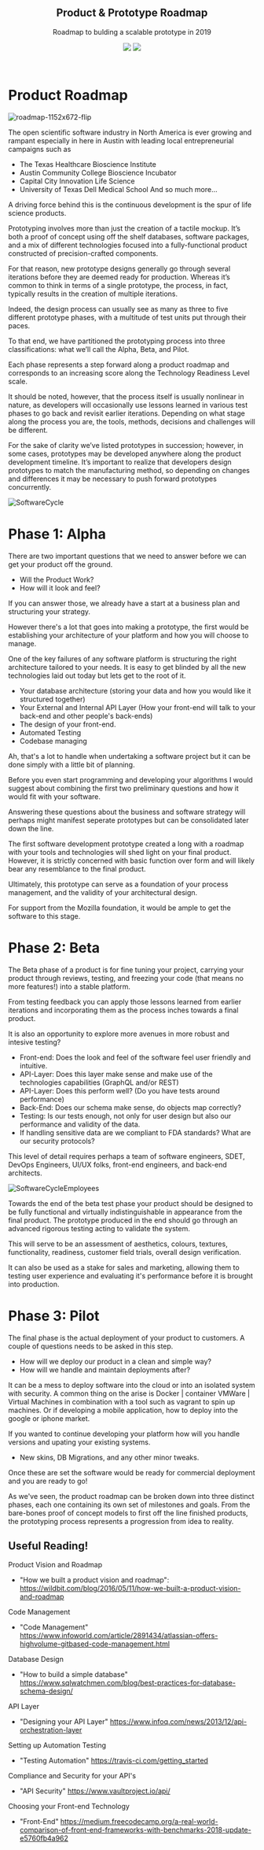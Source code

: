 
<p align="center">
  <h2 align="center">Product & Prototype Roadmap</h2>
  <p align="center">Roadmap to bulding a scalable prototype in 2019</p>
  <p align="center">
    <a href="#"><img src="https://img.shields.io/badge/Roadmap-2019-yellowgreen.svg"/></a>
    <a href="#"><img src="https://img.shields.io/badge/Roadmaps-Future-blue.svg"/></a>
  </p>
  <br>
</p>

# Product Roadmap

![roadmap-1152x672-flip](https://user-images.githubusercontent.com/194400/27068309-5b379538-5007-11e7-99fb-20f09369c672.jpg)


The open scientific software industry in North America is ever growing and rampant especially in here in Austin with leading local entrepreneurial campaigns such as

 - The Texas Healthcare Bioscience Institute
 - Austin Community College Bioscience Incubator
 - Capital City Innovation Life Science
 - University of Texas Dell Medical School
 And so much more... 
  
  
A driving force behind this is the continuous development is the spur of life science products. 

Prototyping involves more than just the creation of a tactile mockup. It’s both a proof of concept using off the shelf databases, software packages, and a mix of different technologies focused into a fully-functional product constructed of precision-crafted components.

For that reason, new prototype designs generally go through several  iterations before they are deemed ready for production. Whereas it’s common to think in terms of a single prototype, the process, in fact, typically results in the creation of multiple iterations.

Indeed, the design process can usually see as many as three to five different prototype phases, with a multitude of test units put through their paces.

To that end, we have partitioned the prototyping process into three classifications: what we’ll call the Alpha, Beta, and Pilot.
 
Each phase represents a step forward along a product roadmap and corresponds to an increasing score along the Technology Readiness Level scale.

It should be noted, however, that the process itself is usually nonlinear in nature, as developers will occasionally use lessons learned in various test phases to go back and revisit earlier iterations. Depending on what stage along the process you are, the tools, methods, decisions and challenges will be different.

For the sake of clarity we’ve listed prototypes in succession; however, in some cases, prototypes may be developed anywhere along the product development timeline. It’s important to realize that developers design prototypes to match the manufacturing method, so depending on changes and differences it may be necessary to push forward prototypes concurrently.


![SoftwareCycle](../imgs/WMF_SPDPP_lifecycle_1.png)

# Phase 1: Alpha


There are two important questions that we need to answer before we can get your product off the ground. 

 - Will the Product Work? 
 - How will it look and feel? 
 
 If you can answer those, we already have a start at a business plan and structuring your strategy. 
 

 However there's a lot that goes into making a prototype, the first would be establishing your architecture of your platform and
 how you will choose to manage. 
 
 One of the key failures of any software platform is structuring the right architecture tailored to your needs. It is easy to 
 get blinded by all the new technologies laid out today but lets get to the root of it. 
 
  - Your database architecture (storing your data and how you would like it structured together)
  - Your External and Internal API Layer (How your front-end will talk to your back-end and other people's back-ends)
  - The design of your front-end. 
  - Automated Testing 
  - Codebase managing 
  
  
 Ah, that's a lot to handle when undertaking a software project but it can be done simply with a little bit of planning. 
 
 Before you even start programming and developing your algorithms I would suggest about combining the first two preliminary 
 questions and how it would fit with your software. 
 
 Answering these questions about the business and software strategy will perhaps might manifest seperate prototypes but can be consolidated 
 later down the line. 
 
 The first software development prototype created a long with a roadmap with your tools and technologies will shed light on your 
 final product. However, it is strictly concerned with basic function over form and will likely bear any resemblance to the final 
 product. 
 
 Ultimately, this prototype can serve as a foundation of your process management, and the validity of your architectural design. 
 
 For support from the Mozilla foundation, it would be ample to get the software to this stage. 
 
# Phase 2: Beta

  The Beta phase of a product is for fine tuning your project, carrying your product through reviews, testing, and freezing your code 
  (that means no more features!) into a stable platform. 
  
  From testing feedback you can apply those lessons learned from earlier iterations and incorporating them as the process
  inches towards a final product. 
  
  It is also an opportunity to explore more avenues in more robust and intesive testing?
  
  - Front-end: Does the look and feel of the software feel user friendly and intuitive. 
  - API-Layer: Does this layer make sense and make use of the technologies capabilities (GraphQL and/or REST)
  - API-Layer: Does this perform well? (Do you have tests around performance)
  - Back-End: Does our schema make sense, do objects map correctly?
  - Testing: Is our tests enough, not only for user design but also our performance and validity of the data. 
  - If handling sensitive data are we compliant to FDA standards? What are our security protocols? 
  
  This level of detail requires perhaps a team of software engineers, SDET, DevOps Engineers, UI/UX folks, front-end engineers,
  and back-end architects.
  
  ![SoftwareCycleEmployees](../imgs/WMF_SPDPP_lifecycle_3.png)

  
  Towards the end of the beta test phase your product should be designed to be fully functional and virtually indistinguishable 
  in appearance from the final product. The prototype produced in the end should go through an advanced rigorous testing 
  acting to validate the system.

  This will serve to be an assessment of aesthetics, colours, textures, functionality, readiness, customer field trials, 
  overall design verification. 
  
  It can also be used as a stake for sales and marketing, allowing them to testing user experience and evaluating it's performance
  before it is brought into production. 
  
  
# Phase 3: Pilot

  The final phase is the actual deployment of your product to customers. A couple of questions needs to be asked in this step. 
  
  - How will we deploy our product in a clean and simple way?
  - How will we handle and maintain deployments after? 
  
  It can be a mess to deploy software into the cloud or into an isolated system with security. A common thing on the arise 
  is Docker | container VMWare | Virtual Machines in combination with a tool such as vagrant to spin up machines. Or if developing 
  a mobile application, how to deploy into the google or iphone market. 
  
  If you wanted to continue developing your platform how will you handle versions and upating your existing systems.
  
  - New skins, DB Migrations, and any other minor tweaks. 
  
  Once these are set the software would be ready for commercial deployment and you are ready to go! 
  
  As we've seen, the product roadmap can be broken down into three distinct phases, each one containing its own set of milestones and goals.
  From the bare-bones proof of concept models to first off the line finished products, the prototyping process represents a progression from idea to reality.

## Useful Reading! 

Product Vision and Roadmap

+ "How we built a product vision and roadmap":
https://wildbit.com/blog/2016/05/11/how-we-built-a-product-vision-and-roadmap

Code Management

+ "Code Management"
https://www.infoworld.com/article/2891434/atlassian-offers-highvolume-gitbased-code-management.html

Database Design

+ "How to build a simple database"
https://www.sqlwatchmen.com/blog/best-practices-for-database-schema-design/

API Layer
+ "Designing your API Layer"
https://www.infoq.com/news/2013/12/api-orchestration-layer

Setting up Automation Testing
+ "Testing Automation"
https://travis-ci.com/getting_started

Compliance and Security for your API's
+ "API Security"
https://www.vaultproject.io/api/

Choosing your Front-end Technology
+ "Front-End"
https://medium.freecodecamp.org/a-real-world-comparison-of-front-end-frameworks-with-benchmarks-2018-update-e5760fb4a962
